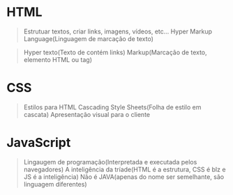 # HTML

>Estrutuar textos, criar links, imagens, vídeos, etc...
>Hyper Markup Language(Linguagem de marcação de texto)

>Hyper texto(Texto de contém links)
>Markup(Marcação de texto, elemento HTML ou tag)

# CSS

>Estilos para HTML
>Cascading Style Sheets(Folha de estilo em cascata)
>Apresentação visual para o cliente

# JavaScript

>Lingaugem de programação(Interpretada e executada pelos navegadores)
>A inteligência da tríade(HTML é a estrutura, CSS é blz e JS é a inteligência)
>Não é JAVA(apenas do nome ser semelhante, são linguagem diferentes)